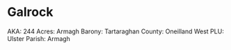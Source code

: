 # Galrock

AKA: 244
Acres: Armagh
Barony: Tartaraghan
County: Oneilland West
PLU: Ulster
Parish: Armagh